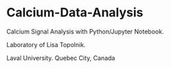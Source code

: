 # Calcium-Data-Analysis

Calcium Signal Analysis with Python/Jupyter Notebook.

Laboratory of Lisa Topolnik.

Laval University. Quebec City, Canada
